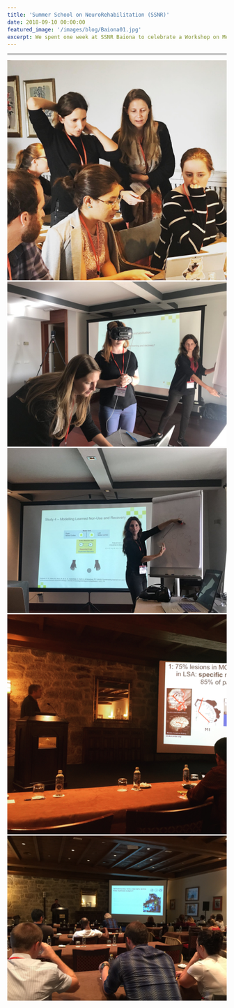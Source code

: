 ```yaml
---
title: 'Summer School on NeuroRehabilitation (SSNR)'
date: 2018-09-10 00:00:00
featured_image: '/images/blog/Baiona01.jpg'
excerpt: We spent one week at SSNR Baiona to celebrate a Workshop on Medicine-based neurorehabilitation technologies using the Rehabilitation Gaming System
---
```

---

<div class="gallery" data-columns="3">
	<img src="/images/blog/Baiona01.jpg">
	<img src="/images/blog/Baiona02.jpg">
	<img src="/images/blog/Baiona03.jpg">
        <img src="/images/blog/Baiona04.jpg">
        <img src="/images/blog/Baiona05.jpg">
</div>

